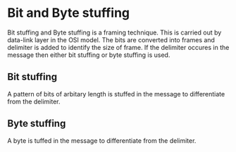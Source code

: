 # Bit and Byte stuffing
Bit stuffing and Byte stuffing is a framing technique. This is carried out by data-link layer in the OSI model.
The bits are converted into frames and delimiter is added to identify the size of frame. 
If the delimiter occures in the message then either bit stuffing or byte stuffing is used.
## Bit stuffing
  A pattern of bits of arbitary length is stuffed in the message to differentiate from the delimiter.
## Byte stuffing
  A byte is tuffed in the message to differentiate from the delimiter.
